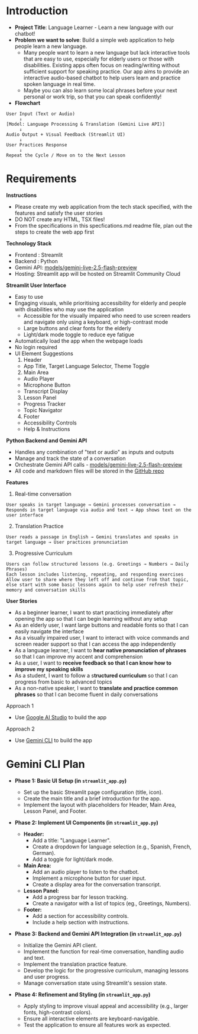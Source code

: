 # Introduction
* **Project Title**: Language Learner - Learn a new language with our chatbot!
* **Problem we want to solve**: Build a simple web application to help people learn a new language.
  * Many people want to learn a new language but lack interactive tools that are easy to use, especially for elderly users or those with disabilities. Existing apps often focus on reading/writing without sufficient support for speaking practice. Our app aims to provide an interactive audio-based chatbot to help users learn and practice spoken language in real time.
  * Maybe you can also learn some local phrases before your next personal or work trip, so that you can speak confidently!
* **Flowchart**
```
User Input (Text or Audio)
     ↓
[Model: Language Processing & Translation (Gemini Live API)]
     ↓
Audio Output + Visual Feedback (Streamlit UI)
     ↓
User Practices Response
     ↓
Repeat the Cycle / Move on to the Next Lesson
```




# Requirements
**Instructions**
- Please create my web application from the tech stack specified, with the features and satisfy the user stories
- DO NOT create any HTML, TSX files!
- From the specifications in this specfications.md readme file, plan out the steps to create the web app first


**Technology Stack**
- Frontend : Streamlit
- Backend : Python
- Gemini API: [models/gemini-live-2.5-flash-preview](https://ai.google.dev/gemini-api/docs/models#live-api)
- Hosting: Streamlit app will be hosted on Streamlit Community Cloud


**Streamlit User Interface**
- Easy to use
- Engaging visuals, while prioritising accessibility for elderly and people with disabilities who may use the application
  - Accessible for the visually impaired who need to use screen readers and navigate only using a keyboard, or high-contrast mode
  - Large buttons and clear fonts for the elderly
  - Light/dark mode toggle to reduce eye fatigue
- Automatically load the app when the webpage loads
- No login required
- UI Element Suggestions
  1. Header
    - App Title, Target Language Selector, Theme Toggle
  2. Main Area
    - Audio Player
    - Microphone Button
    - Transcript Display
  3. Lesson Panel
    - Progress Tracker
    - Topic Navigator
  4. Footer
    - Accessibility Controls
    - Help & Instructions


**Python Backend and Gemini API**
- Handles any combination of "text or audio" as inputs and outputs
- Manage and track the state of a conversation
- Orchestrate Gemini API calls - [models/gemini-live-2.5-flash-preview](https://ai.google.dev/gemini-api/docs/models#live-api)
- All code and markdown files will be stored in the [GitHub repo](https://github.com/KaiquanMah/language-learner)


**Features**
1. Real-time conversation
```
User speaks in target language → Gemini processes conversation → Responds in target language via audio and text → App shows text on the user interface
```

2. Translation Practice
```
User reads a passage in English → Gemini translates and speaks in target language → User practices pronunciation
```

3. Progressive Curriculum
```
Users can follow structured lessons (e.g. Greetings → Numbers → Daily Phrases)
Each lesson includes listening, repeating, and responding exercises
Allow user to share where they left off and continue from that topic, else start with some basic lessons again to help user refresh their memory and conversation skills
```


**User Stories**
- As a beginner learner, I want to start practicing immediately after opening the app so that I can begin learning without any setup  
- As an elderly user, I want large buttons and readable fonts so that I can easily navigate the interface  
- As a visually impaired user, I want to interact with voice commands and screen reader support so that I can access the app independently  
- As a language learner, I want to **hear native pronunciation of phrases** so that I can improve my accent and comprehension  
- As a user, I want to **receive feedback so that I can know how to improve my speaking skills**
- As a student, I want to follow a s**tructured curriculum** so that I can progress from basic to advanced topics  
- As a non-native speaker, I want to **translate and practice common phrases** so that I can become fluent in daily conversations



Approach 1
- Use [Google AI Studio](https://aistudio.google.com/apps) to build the app

Approach 2
- Use [Gemini CLI](https://github.com/google-gemini/gemini-cli) to build the app


# Gemini CLI Plan
- **Phase 1: Basic UI Setup (in `streamlit_app.py`)**
  - Set up the basic Streamlit page configuration (title, icon).
  - Create the main title and a brief introduction for the app.
  - Implement the layout with placeholders for Header, Main Area, Lesson Panel, and Footer.

- **Phase 2: Implement UI Components (in `streamlit_app.py`)**
  - **Header:**
    - Add a title: "Language Learner".
    - Create a dropdown for language selection (e.g., Spanish, French, German).
    - Add a toggle for light/dark mode.
  - **Main Area:**
    - Add an audio player to listen to the chatbot.
    - Implement a microphone button for user input.
    - Create a display area for the conversation transcript.
  - **Lesson Panel:**
    - Add a progress bar for lesson tracking.
    - Create a navigator with a list of topics (eg., Greetings, Numbers).
  - **Footer:**
    - Add a section for accessibility controls.
    - Include a help section with instructions.

- **Phase 3: Backend and Gemini API Integration (in `streamlit_app.py`)**
  - Initialize the Gemini API client.
  - Implement the function for real-time conversation, handling audio and text.
  - Implement the translation practice feature.
  - Develop the logic for the progressive curriculum, managing lessons and user progress.
  - Manage conversation state using Streamlit's session state.

- **Phase 4: Refinement and Styling (in `streamlit_app.py`)**
  - Apply styling to improve visual appeal and accessibility (e.g., larger fonts, high-contrast colors).
  - Ensure all interactive elements are keyboard-navigable.
  - Test the application to ensure all features work as expected.